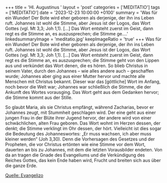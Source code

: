+++
title = 'Hl. Augustinus  '
layout = 'post'
categories = ['MEDITATIO']
tags = ['MEDITATIO']
date = '2023-12-23 10:00:00 +0100'
summary = 'Was für ein Wunder! Der Bote wird eher geboren als derjenige, der ihn ins Leben ruft. Johannes ist wohl die Stimme, aber Jesus ist der Logos, das Wort Gottes (vgl. Mt 3,3; Joh 1,1). […] Das Wort entsteht zuerst im Geist, dann regt es die Stimme an, es auszusprechen; die Stimme ge....'
linkedsummaryImage = 'meditatio.jpg'
keepImageRatio = 'true'
+++
Was für ein Wunder! Der Bote wird eher geboren als derjenige, der ihn ins Leben ruft. Johannes ist wohl die Stimme, aber Jesus ist der Logos, das Wort Gottes (vgl. Mt 3,3; Joh 1,1). […] Das Wort entsteht zuerst im Geist, dann regt es die Stimme an, es auszusprechen; die Stimme geht von den Lippen aus und verkündet das Wort denen, die es hören.<!--more--> So blieb Christus in seinem Vater, durch den Johannes – wie alles andere auch – geschaffen wurde; Johannes aber ging aus einer Mutter hervor und machte alle Menschen mit Christus bekannt. Dieser war das [göttliche] Wort im Anfang, noch bevor die Welt war; Johannes war schließlich die Stimme, die der Ankunft des Wortes vorausging. Das Wort geht aus dem Gedanken hervor; die Stimme kommt aus der Stille.

So glaubt Maria, als sie Christus empfängt, während Zacharias, bevor er Johannes zeugt, mit Stummheit geschlagen wird. Der eine geht aus einer jungen Frau in der Blüte ihrer Jugend hervor, der andere wird von einer schwächlichen, alten Frau geboren. Das Wort wohnt im Herzen dessen, der denkt; die Stimme verklingt im Ohr dessen, der hört. Vielleicht ist dies sogar die Bedeutung des Johanneswortes: „Er muss wachsen, ich aber muss kleiner werden“ (Joh 3,30). Denn die Vorhersagen des Gesetzes und der Propheten, die vor Christus ertönten wie eine Stimme vor dem Wort, dauerten an bis zu Johannes, mit dem die letzten Vorausbilder endeten. Von da an tragen die Gnade des Evangeliums und die Verkündigung des Reiches Gottes, das kein Ende haben wird, Frucht und breiten sich aus über die ganze Erde.



[Quelle: Evangelizo](https://evangeliumtagfuertag.org/DE/gospel)
